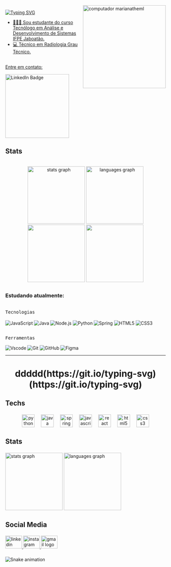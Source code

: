 <img src="https://github.com/DayvisonCavalcanti/readmeImg/blob/main/e3691af252f4499ed597a63a5251df9b-removebg-preview.png" width="260px" align="right" alt="computador marianatheml">
<!--<img src="https://github.com/DayvisonCavalcanti/readmeImg/blob/main/%E2%80%94Pngtree%E2%80%9425d%20business%20technology%20computer%20finance_5780233.png" width="260px" align="right" alt="computador marianatheml">-->


<a href="https://git.io/typing-svg"><img src="https://readme-typing-svg.demolab.com?font=Fira+Code&size=23&pause=1000&color=8B67DB&width=500&lines=Olá!+Meu nome+é+Dayvison+Cavalcanti" alt="Typing SVG" />
- 👩🏽‍💻 Sou estudante do curso Tecnólogo em Análise e Desenvolvimento de Sistemas IFPE Jaboatão.<br>
- 💻 Técnico em Radiologia Grau Técnico.
<br>
Entre em contato:</p>

<div> 
  <a href="https://www.linkedin.com/in/dayvison-cavalcanti" target="_blank">
    <img src="https://img.shields.io/badge/-Linkedin-0D1117?style=for-the-badge&logo=linkedin&logoColor=8B67DB" width="200" alt="LinkedIn Badge">
</a>

 
  </div>
   


<h2 align="left">Stats</h2><br>

<div align="center">
    <img height="180em" src="https://github-readme-stats.vercel.app/api?username=DayvisonCavalcanti&hide_title=false&hide_rank=false&show_icons=true&include_all_commits=true&count_private=true&disable_animations=false&theme=nightowl&locale=en&hide_border=true" height="180" alt="stats graph"  />
  <img height="180em" src="https://github-readme-stats.vercel.app/api/top-langs?username=DayvisonCavalcanti&locale=en&hide_title=false&layout=compact&card_width=320&langs_count=5&theme=nightowl&hide_border=true" height="180" alt="languages graph"  />

  <div align="center">
<img height="180em" src="https://github-readme-stats.vercel.app/api?username=DayvisonCavalcanti&show_icons=true&theme=nightowl&hide_border=true&include_all_commits=true&count_private=true"/> 
<img height="180em" src="https://github-readme-stats.vercel.app/api/top-langs/?username=DayvisonCavalcanti&layout=compact&theme=nightowl&hide_border=true&langs_count=10"/> 
</div>
</div>

##

 ### Estudando atualmente:
</br>
<kbd>Tecnologias</kbd><br>
  <div style="display: inline_block"><br>
    <img align="center" alt="JavaScript" src="https://img.shields.io/badge/JavaScript-0D1117?style=for-the-badge&logo=javascript&logoColor=F7DF1E">
    <img align="center" alt="Java" src="https://img.shields.io/badge/Java-0D1117?style=for-the-badge&logo=java&logoColor=007396">
    <img align="center" alt="Node.js" src="https://img.shields.io/badge/Node.js-0D1117?style=for-the-badge&logo=node.js&logoColor=339933">
    <img align="center" alt="Python" src="https://img.shields.io/badge/Python-0D1117?style=for-the-badge&logo=python&logoColor=3776AB">
    <img align="center" alt="Spring" src="https://img.shields.io/badge/Spring-0D1117?style=for-the-badge&logo=spring&logoColor=6DB33F">
    <img align="center" alt="HTML5" src="https://img.shields.io/badge/HTML5-0D1117?style=for-the-badge&logo=html5&logoColor=E34F26">
    <img align="center" alt="CSS3" src="https://img.shields.io/badge/CSS3-0D1117?style=for-the-badge&logo=css3&logoColor=1572B6">

</div>
</div>

  
##
  <kbd>Ferramentas</kbd><br>
    <div style="display: inline_block">
    <img align="center" alt="Vscode" src="https://img.shields.io/badge/-Visual%20Studio%20Code-0D1117?style=for-the-badge&logo=visual-studio-code&logoColor=007ACC&labelColor=0D1117">
    <img align="center" alt="Git" src="https://img.shields.io/badge/Git-0D1117?style=for-the-badge&logo=git&logoColor=E34F26">
    <img align="center" alt="GitHub" src="https://img.shields.io/badge/GitHub-0D1117?style=for-the-badge&logo=github&logoColor=white">
    <img align="center" alt="Figma" src="https://img.shields.io/badge/Figma-0D1117?style=for-the-badge&logo=figma&logoColor=white">
</div>


</div>

-----------

<h1 align="center">ddddd(https://git.io/typing-svg)(https://git.io/typing-svg)</h1>

###

<h2 align="left">Techs</h2>

###

<div align="center">
  <img src="https://skillicons.dev/icons?i=py" height="40" alt="python logo"  />
  <img width="12" />
  <img src="https://skillicons.dev/icons?i=java" height="40" alt="java logo"  />
  <img width="12" />
  <img src="https://skillicons.dev/icons?i=spring" height="40" alt="spring logo"  />
  <img width="12" />
  <img src="https://skillicons.dev/icons?i=js" height="40" alt="javascript logo"  />
  <img width="12" />
  <img src="https://skillicons.dev/icons?i=react" height="40" alt="react logo"  />
  <img width="12" />
  <img src="https://skillicons.dev/icons?i=html" height="40" alt="html5 logo"  />
  <img width="12" />
  <img src="https://skillicons.dev/icons?i=css" height="40" alt="css3 logo"  />
</div>

###

<h2 align="left">Stats</h2>

###

<div align="left">
  <img src="https://github-readme-stats.vercel.app/api?username=DayvisonCavalcanti&hide_title=false&hide_rank=false&show_icons=true&include_all_commits=true&count_private=true&disable_animations=false&theme=nightowl&locale=en&hide_border=true" height="180" alt="stats graph"  />
  <img src="https://github-readme-stats.vercel.app/api/top-langs?username=DayvisonCavalcanti&locale=en&hide_title=false&layout=compact&card_width=320&langs_count=5&theme=nightowl&hide_border=true" height="180" alt="languages graph"  />
</div>

###

<h2 align="left">Social Media</h2>

###

<div align="left">
  <a href="www.linkedin.com/in/dayvison-cavalcanti" target="_blank">
    <img src="https://raw.githubusercontent.com/maurodesouza/profile-readme-generator/master/src/assets/icons/social/linkedin/default.svg" width="52" height="40" alt="linkedin logo"  />
  </a>
  <a href="https://www.instagram.com/dayvisonlpc/" target="_blank">
    <img src="https://raw.githubusercontent.com/maurodesouza/profile-readme-generator/master/src/assets/icons/social/instagram/default.svg" width="52" height="40" alt="instagram logo"  />
  </a>
  <a href="dayvisonpaiva8@gmail.com" target="_blank">
    <img src="https://raw.githubusercontent.com/maurodesouza/profile-readme-generator/master/src/assets/icons/social/gmail/default.svg" width="52" height="40" alt="gmail logo"  />
  </a>
</div>

###

<img src="https://raw.githubusercontent.com/DayvisonCavalcanti/DayvisonCavalcanti/output/snake.svg" alt="Snake animation" />

###


